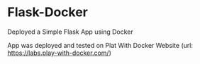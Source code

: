 # Flask-Docker
Deployed a Simple Flask App using Docker

App was deployed and tested on Plat With Docker Website (url: https://labs.play-with-docker.com/)
